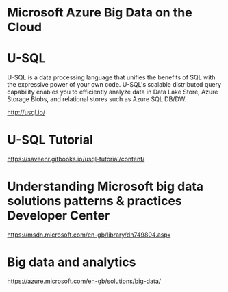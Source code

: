 # Microsoft Azure Big Data on the Cloud

# U-SQL 
U-SQL is a data processing language that unifies the benefits of SQL with the expressive power of your own code. U-SQL's scalable distributed query capability enables you to efficiently analyze data in Data Lake Store, Azure Storage Blobs, and relational stores such as Azure SQL DB/DW.

http://usql.io/

# U-SQL Tutorial
https://saveenr.gitbooks.io/usql-tutorial/content/

# Understanding Microsoft big data solutions patterns & practices Developer Center
https://msdn.microsoft.com/en-gb/library/dn749804.aspx

# Big data and analytics
https://azure.microsoft.com/en-gb/solutions/big-data/

